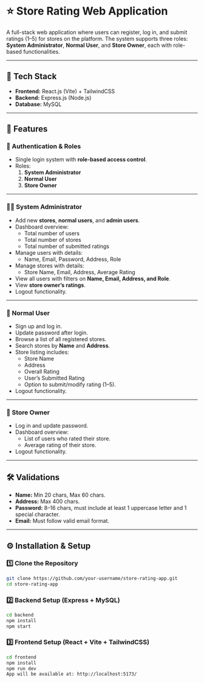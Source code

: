 # ⭐ Store Rating Web Application  

A full-stack web application where users can register, log in, and submit ratings (1–5) for stores on the platform. The system supports three roles: **System Administrator**, **Normal User**, and **Store Owner**, each with role-based functionalities.  

---

## 🚀 Tech Stack  
- **Frontend:** React.js (Vite) + TailwindCSS  
- **Backend:** Express.js (Node.js)  
- **Database:** MySQL  

---

## 📌 Features  

### 🔑 Authentication & Roles  
- Single login system with **role-based access control**.  
- Roles:  
  1. **System Administrator**  
  2. **Normal User**  
  3. **Store Owner**  

---

### 👨‍💻 System Administrator  
- Add new **stores**, **normal users**, and **admin users**.  
- Dashboard overview:  
  - Total number of users  
  - Total number of stores  
  - Total number of submitted ratings  
- Manage users with details:  
  - Name, Email, Password, Address, Role  
- Manage stores with details:  
  - Store Name, Email, Address, Average Rating  
- View all users with filters on **Name, Email, Address, and Role**.  
- View **store owner’s ratings**.  
- Logout functionality.  

---

### 👤 Normal User  
- Sign up and log in.  
- Update password after login.  
- Browse a list of all registered stores.  
- Search stores by **Name** and **Address**.  
- Store listing includes:  
  - Store Name  
  - Address  
  - Overall Rating  
  - User’s Submitted Rating  
  - Option to submit/modify rating (1–5).  
- Logout functionality.  

---

### 🏪 Store Owner  
- Log in and update password.  
- Dashboard overview:  
  - List of users who rated their store.  
  - Average rating of their store.  
- Logout functionality.  

---

## 🛠️ Validations  

- **Name:** Min 20 chars, Max 60 chars.  
- **Address:** Max 400 chars.  
- **Password:** 8–16 chars, must include at least 1 uppercase letter and 1 special character.  
- **Email:** Must follow valid email format.  

---

## ⚙️ Installation & Setup  

### 1️⃣ Clone the Repository  
```bash
git clone https://github.com/your-username/store-rating-app.git
cd store-rating-app
```
### 2️⃣ Backend Setup (Express + MySQL)
```bash
cd backend
npm install
npm start
```
### 3️⃣ Frontend Setup (React + Vite + TailwindCSS)
```bash
cd frontend
npm install
npm run dev
App will be available at: http://localhost:5173/
```

